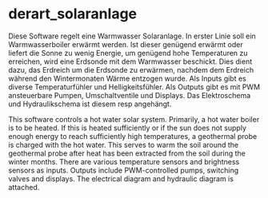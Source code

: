 # derart_solaranlage

Diese Software regelt eine Warmwasser Solaranlage. In erster Linie soll ein Warmwasserboiler erwärmt werden. Ist dieser genügend erwärmt oder liefert die Sonne zu wenig Energie, um genügend hohe Temperaturen zu erreichen, wird eine Erdsonde mit dem Warmwasser beschickt. Dies dient dazu, das Erdreich um die Erdsonde zu erwärmen, nachdem dem Erdreich während den Wintermonaten Wärme entzogen wurde.
Als Inputs gibt es diverse Temperaturfühler und Helligkeitsfühler. 
Als Outputs gibt es mit PWM ansteuerbare Pumpen, Umschaltventile und Displays.
Das Elektroschema und Hydraulikschema ist diesem resp angehängt.

This software controls a hot water solar system. Primarily, a hot water boiler is to be heated. If this is heated sufficiently or if the sun does not supply enough energy to reach sufficiently high temperatures, a geothermal probe is charged with the hot water. This serves to warm the soil around the geothermal probe after heat has been extracted from the soil during the winter months.
There are various temperature sensors and brightness sensors as inputs. 
Outputs include PWM-controlled pumps, switching valves and displays.
The electrical diagram and hydraulic diagram is attached.
